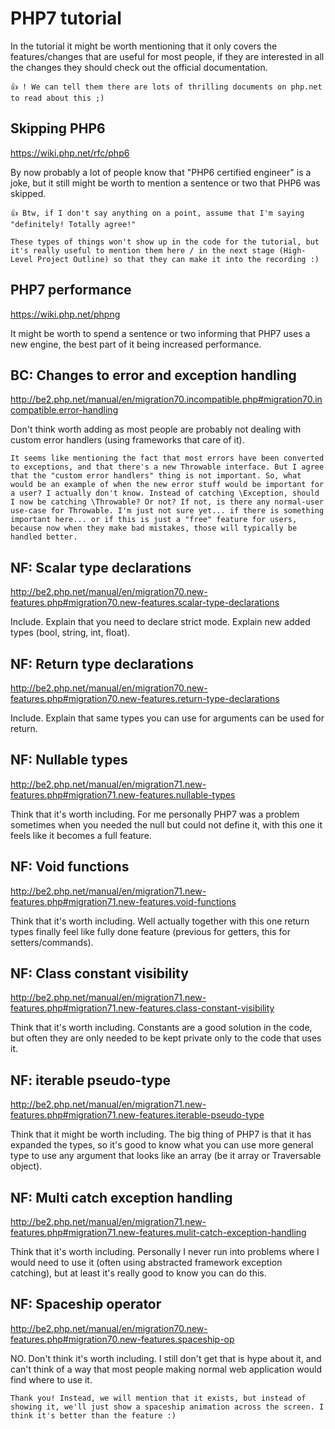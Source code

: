 # PHP7 tutorial

In the tutorial it might be worth mentioning that it only covers the features/changes that are useful for most people, if they are interested in all the changes they should check out the official documentation.

    👍 ! We can tell them there are lots of thrilling documents on php.net to read about this ;)

## Skipping PHP6

https://wiki.php.net/rfc/php6

By now probably a lot of people know that "PHP6 certified engineer" is a joke, but it still might be worth to mention a sentence or two that PHP6 was skipped.

    👍 Btw, if I don't say anything on a point, assume that I'm saying "definitely! Totally agree!"

    These types of things won't show up in the code for the tutorial, but it's really useful to mention them here / in the next stage (High-Level Project Outline) so that they can make it into the recording :)

## PHP7 performance

https://wiki.php.net/phpng

It might be worth to spend a sentence or two informing that PHP7 uses a new engine, the best part of it being increased performance.

## BC: Changes to error and exception handling

http://be2.php.net/manual/en/migration70.incompatible.php#migration70.incompatible.error-handling

Don't think worth adding as most people are probably not dealing with custom error handlers (using frameworks that care of it).

    It seems like mentioning the fact that most errors have been converted to exceptions, and that there's a new Throwable interface. But I agree that the "custom error handlers" thing is not important. So, what would be an example of when the new error stuff would be important for a user? I actually don't know. Instead of catching \Exception, should I now be catching \Throwable? Or not? If not, is there any normal-user use-case for Throwable. I'm just not sure yet... if there is something important here... or if this is just a "free" feature for users, because now when they make bad mistakes, those will typically be handled better.

## NF: Scalar type declarations

http://be2.php.net/manual/en/migration70.new-features.php#migration70.new-features.scalar-type-declarations

Include. Explain that you need to declare strict mode. Explain new added types (bool, string, int, float).

## NF: Return type declarations

http://be2.php.net/manual/en/migration70.new-features.php#migration70.new-features.return-type-declarations

Include. Explain that same types you can use for arguments can be used for return.

## NF: Nullable types

http://be2.php.net/manual/en/migration71.new-features.php#migration71.new-features.nullable-types

Think that it's worth including. For me personally PHP7 was a problem sometimes when you needed the null but could not define it, with this one it feels like it becomes a full feature.

## NF: Void functions

http://be2.php.net/manual/en/migration71.new-features.php#migration71.new-features.void-functions

Think that it's worth including. Well actually together with this one return types finally feel like fully done feature (previous for getters, this for setters/commands).

## NF: Class constant visibility

http://be2.php.net/manual/en/migration71.new-features.php#migration71.new-features.class-constant-visibility

Think that it's worth including. Constants are a good solution in the code, but often they are only needed to be kept private only to the code that uses it.

## NF: iterable pseudo-type

http://be2.php.net/manual/en/migration71.new-features.php#migration71.new-features.iterable-pseudo-type

Think that it might be worth including. The big thing of PHP7 is that it has expanded the types, so it's good to know what you can use more general type to use any argument that looks like an array (be it array or Traversable object).

## NF: Multi catch exception handling

http://be2.php.net/manual/en/migration71.new-features.php#migration71.new-features.mulit-catch-exception-handling

Think that it's worth including. Personally I never run into problems where I would need to use it (often using abstracted framework exception catching), but at least it's really good to know you can do this.

## NF: Spaceship operator

http://be2.php.net/manual/en/migration70.new-features.php#migration70.new-features.spaceship-op

NO. Don't think it's worth including. I still don't get that is hype about it, and can't think of a way that most people making normal web application would find where to use it.

    Thank you! Instead, we will mention that it exists, but instead of showing it, we'll just show a spaceship animation across the screen. I think it's better than the feature :)
